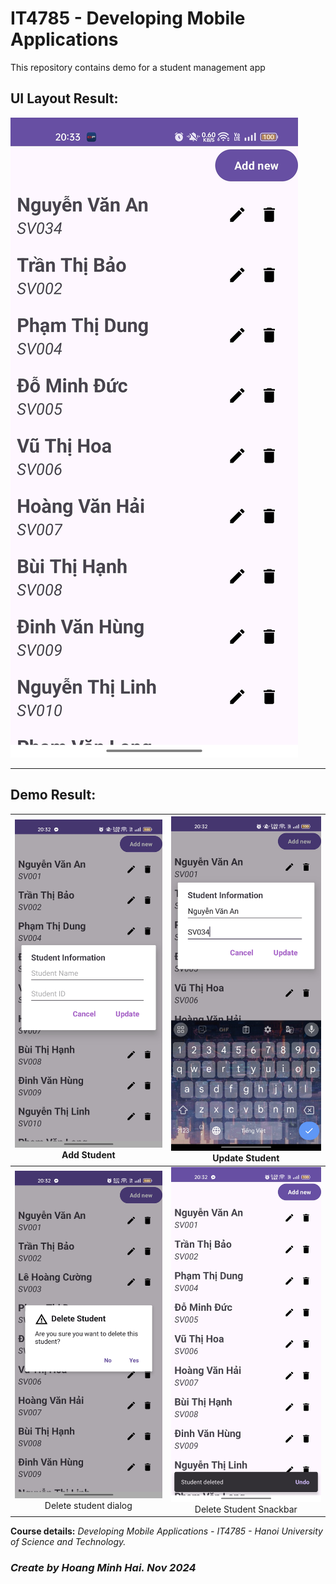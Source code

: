 # IT4785 - Developing Mobile Applications

This repository contains demo for a student management app 

## UI Layout Result:
![Layout Demo](app/src/main/res/result/Startup.jpg)

---
## Demo Result:
|       ![Function Demo](app/src/main/res/result/AddStudent.jpg)<br/>Add Student       |      ![Function Demo](app/src/main/res/result/UpdateStudent.jpg)<br/>Update Student      |
|:------------------------------------------------------------------------------------:|:----------------------------------------------------------------------------------------:|
| ![Function Demo](app/src/main/res/result/DeleteDialog.jpg)<br/>Delete student dialog | ![Function Demo](app/src/main/res/result/DeleteSnackBar.jpg)<br/>Delete Student Snackbar |


**Course details:** _Developing Mobile Applications - IT4785 - Hanoi University of Science and Technology._

### _Create by Hoang Minh Hai. Nov 2024_
